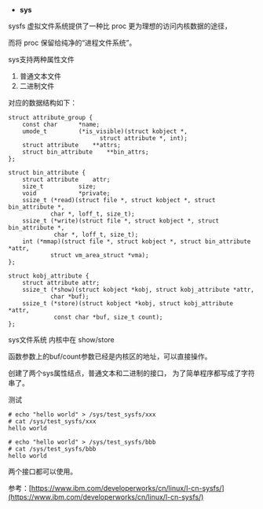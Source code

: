 
- **sys**

sysfs 虚拟文件系统提供了一种比 proc 更为理想的访问内核数据的途径，

而将 proc 保留给纯净的“进程文件系统”。

sys支持两种属性文件
1. 普通文本文件
2. 二进制文件

对应的数据结构如下：
```
struct attribute_group {
    const char      *name;
    umode_t         (*is_visible)(struct kobject *,
                          struct attribute *, int);
    struct attribute    **attrs;
    struct bin_attribute    **bin_attrs;
};

struct bin_attribute {
    struct attribute    attr;
    size_t          size;
    void            *private;
    ssize_t (*read)(struct file *, struct kobject *, struct bin_attribute *,
            char *, loff_t, size_t);
    ssize_t (*write)(struct file *, struct kobject *, struct bin_attribute *,
             char *, loff_t, size_t);
    int (*mmap)(struct file *, struct kobject *, struct bin_attribute *attr,
            struct vm_area_struct *vma);
};

struct kobj_attribute {
    struct attribute attr;
    ssize_t (*show)(struct kobject *kobj, struct kobj_attribute *attr,
            char *buf);
    ssize_t (*store)(struct kobject *kobj, struct kobj_attribute *attr,
             const char *buf, size_t count);
};
```
sys文件系统 内核中在 show/store 

函数参数上的buf/count参数已经是内核区的地址，可以直接操作。


创建了两个sys属性结点，普通文本和二进制的接口， 为了简单程序都写成了字符串了。

测试

```
# echo "hello world" > /sys/test_sysfs/xxx 
# cat /sys/test_sysfs/xxx 
hello world

# echo "hello world" > /sys/test_sysfs/bbb
# cat /sys/test_sysfs/bbb 
hello world

```
两个接口都可以使用。

参考：[https://www.ibm.com/developerworks/cn/linux/l-cn-sysfs/](https://www.ibm.com/developerworks/cn/linux/l-cn-sysfs/)